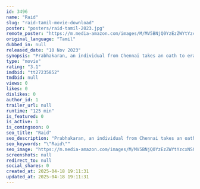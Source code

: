 ```yaml
---
id: 3496
name: "Raid"
slug: "raid-tamil-movie-download"
poster: "posters/raid-tamil-2023.jpg"
remote_poster: "https://m.media-amazon.com/images/M/MV5BNjQ0YzEzZWYtYzcxNS00ODBhLTliMTMtOWNlMTk1ZGJkNjU1XkEyXkFqcGc@._V1_SX300.jpg"
original_language: "Tamil"
dubbed_in: null
released_date: "10 Nov 2023"
synopsis: "Prabhakaran, an individual from Chennai takes an oath to eradicate wrongdoers in society. However. he faces many struggles and problems from the enemies."
type: "movie"
rating: "3.1"
imdbid: "tt27235852"
tmdbid: null
views: 0
likes: 0
dislikes: 0
author_id: 1
trailer_url: null
runtime: "125 min"
is_featured: 0
is_active: 1
is_comingsoon: 0
seo_title: "Raid"
seo_description: "Prabhakaran, an individual from Chennai takes an oath to eradicate wrongdoers in society. However. he faces many struggles and problems from the enemies."
seo_keywords: "\"Raid\""
seo_image: "https://m.media-amazon.com/images/M/MV5BNjQ0YzEzZWYtYzcxNS00ODBhLTliMTMtOWNlMTk1ZGJkNjU1XkEyXkFqcGc@._V1_SX300.jpg"
screenshots: null
redirect_to: null
social_shares: 0
created_at: 2025-04-18 19:11:31
updated_at: 2025-04-18 19:11:31
---
```



